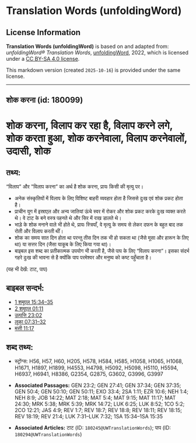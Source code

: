 # Translation Words (unfoldingWord)

## License Information

**Translation Words (unfoldingWord)** is based on and adapted from: _unfoldingWord® Translation Words_, [unfoldingWord](https://unfoldingword.org/utw), 2022, which is licensed under a [CC BY-SA 4.0 license](https://creativecommons.org/licenses/by-sa/4.0/legalcode.en).

This markdown version (created `2025-10-16`) is provided under the same license.



--------------------------------

## शोक करना (id: 180099)

शोक करना, विलाप कर रहा है, विलाप करने लगे, शोक करता हुआ, शोक करनेवाला, विलाप करनेवालों, उदासी, शोक
==================================================================================================

तथ्य:
-----

“विलाप” और "विलाप करना” का अर्थ है शोक करना, प्रायः किसी की मृत्यु पर।

* अनेक संस्कृतियों में विलाप के लिए विशिष्ट बाहरी व्यवहार होता है जिससे दुःख एवं शोक प्रकट होता है।
* प्राचीन युग में इस्राएल और अन्य जातियां ऊंचे स्वर में रोकर और शोक प्रकट करके दुःख व्यक्त करते थे। वे टाट के बने वस्त्र पहनते थे और सिर में राख डालते थे।
* भाड़े के शोक मनाने वाले भी होते थे, प्रायः स्त्रियाँ, वे मृत्यु के समय से लेकर दफन के बहुत बाद तक रोती और विलाप करती थीं।
* शोक का समय सात दिन होता था परन्तु तीस दिन तक भी हो सकता था (जैसे मूसा और हारून के लिए था) या सत्तर दिन (जैसा याकूब के लिए किया गया था)।
* बाइबल इस शब्द का प्रतीकात्मक उपयोग भी करती है, जैसे पाप के लिए “विलाप करना”। इसका संदर्भ गहरे दुःख की भावना से है क्योंकि पाप परमेश्वर और मनुष्य को कष्ट पहुँचाता है।

(यह भी देखें: टाट, पाप)

बाइबल सन्दर्भ:
--------------

* [1 शमूएल 15:34–35](https://ref.ly/1Sam0:0)
* [2 शमूएल 01:11](https://ref.ly/2Sam0:0)
* [उत्पत्ति 23:02](https://ref.ly/Gen23:2)
* [लूका 07:31–32](https://ref.ly/Luke7:31-Luke7:32)
* [मत्ती 11:17](https://ref.ly/Matt11:17)

शब्द तथ्य:
----------

* स्ट्रोंग्स: H56, H57, H60, H205, H578, H584, H585, H1058, H1065, H1068, H1671, H1897, H1899, H4553, H4798, H5092, H5098, H5110, H5594, H6937, H6941, H8386, G2354, G2875, G3602, G3996, G3997

* **Associated Passages:** GEN 23:2; GEN 27:41; GEN 37:34; GEN 37:35; GEN 50:4; GEN 50:10; GEN 50:11; EXO 33:4; 2SA 1:11; EZR 10:6; NEH 1:4; NEH 8:9; JOB 14:22; MAT 2:18; MAT 5:4; MAT 9:15; MAT 11:17; MAT 24:30; MRK 5:38; MRK 5:39; MRK 14:72; LUK 6:25; LUK 8:52; 1CO 5:2; 2CO 12:21; JAS 4:9; REV 1:7; REV 18:7; REV 18:8; REV 18:11; REV 18:15; REV 18:19; REV 21:4; LUK 7:31–LUK 7:32; 1SA 15:34–1SA 15:35
* **Associated Articles:** टाट (ID: `180245@UWTranslationWords`); पाप (ID: `180294@UWTranslationWords`)


